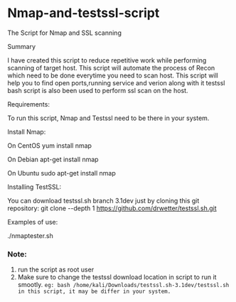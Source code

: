 # Nmap-and-testssl-script

The Script for Nmap and SSL scanning


Summary

I have created this script to reduce repetitive work while performing scanning of target host.
This script will automate the process of Recon which need to be done everytime you need to scan host.
This script will help you to find open ports,running service and verion along with it testssl bash script is also been used to perform ssl scan on the host.


Requirements:

To run this script, Nmap and Testssl need to be there in your system.

Install Nmap:

On CentOS
yum install nmap

On Debian
apt-get install nmap

On Ubuntu
sudo apt-get install nmap

Installing  TestSSL:

You can download testssl.sh branch 3.1dev just by cloning this git repository:
git clone --depth 1 https://github.com/drwetter/testssl.sh.git


Examples of use:

./nmaptester.sh

### Note:
   1. run the script as root user
   2. Make sure to change the testssl download location in script to run it smootly.
        `eg: bash /home/kali/Downloads/testssl.sh-3.1dev/testssl.sh in this script, it may be differ in your system.`
